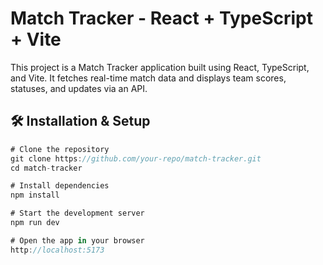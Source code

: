 # Match Tracker - React + TypeScript + Vite

This project is a Match Tracker application built using React, TypeScript, and Vite. It fetches real-time match data and displays team scores, statuses, and updates via an API.

## 🛠️ Installation & Setup

```js
# Clone the repository
git clone https://github.com/your-repo/match-tracker.git
cd match-tracker

# Install dependencies
npm install

# Start the development server
npm run dev

# Open the app in your browser
http://localhost:5173
```
